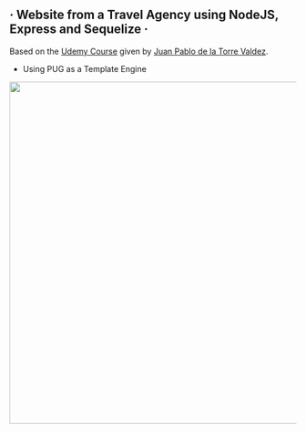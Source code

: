 ## · Website from a Travel Agency using NodeJS, Express and Sequelize ·

Based on the [Udemy Course](https://www.udemy.com/course/javascript-moderno-guia-definitiva-construye-10-proyectos) given by [Juan Pablo de la Torre Valdez](https://twitter.com/JuanDevWP).

- Using PUG as a Template Engine

<div align="center">
       <img src="./src/assets/images/web.png" width="600px"</img> 
</div>
